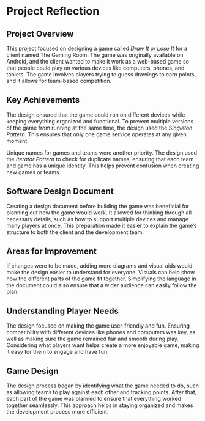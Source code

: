 # Project Reflection

## Project Overview
This project focused on designing a game called *Draw It or Lose It* for a client named The Gaming Room. The game was originally available on Android, and the client wanted to make it work as a web-based game so that people could play on various devices like computers, phones, and tablets. The game involves players trying to guess drawings to earn points, and it allows for team-based competition.

## Key Achievements
The design ensured that the game could run on different devices while keeping everything organized and functional. To prevent multiple versions of the game from running at the same time, the design used the *Singleton Pattern*. This ensures that only one game service operates at any given moment.

Unique names for games and teams were another priority. The design used the *Iterator Pattern* to check for duplicate names, ensuring that each team and game has a unique identity. This helps prevent confusion when creating new games or teams.

## Software Design Document
Creating a design document before building the game was beneficial for planning out how the game would work. It allowed for thinking through all necessary details, such as how to support multiple devices and manage many players at once. This preparation made it easier to explain the game’s structure to both the client and the development team.

## Areas for Improvement
If changes were to be made, adding more diagrams and visual aids would make the design easier to understand for everyone. Visuals can help show how the different parts of the game fit together. Simplifying the language in the document could also ensure that a wider audience can easily follow the plan.

## Understanding Player Needs
The design focused on making the game user-friendly and fun. Ensuring compatibility with different devices like phones and computers was key, as well as making sure the game remained fair and smooth during play. Considering what players want helps create a more enjoyable game, making it easy for them to engage and have fun.

## Game Design
The design process began by identifying what the game needed to do, such as allowing teams to play against each other and tracking points. After that, each part of the game was planned to ensure that everything worked together seamlessly. This approach helps in staying organized and makes the development process more efficient.
